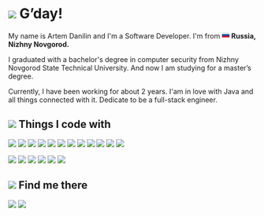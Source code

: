 # <img src="https://github.githubassets.com/images/icons/emoji/unicode/1f3a9.png" width="30px"> G’day!

My name is Artem Danilin and I'm a Software Developer. I'm from <img src="https://raw.githubusercontent.com/kuza2010/kuza2010/master/russia.png" width="15px"> **Russia, Nizhny Novgorod.**

I graduated with a bachelor's degree in computer security from Nizhny Novgorod State Technical University. And now I am studying for a master’s degree. 

Currently, I have been working for about 2 years. I'am in love with Java and all things connected with it. Dedicate to be a full-stack engineer.

## <img src="https://github.githubassets.com/images/icons/emoji/unicode/1f6e0.png" width="30px"> Things I code with
![](https://img.shields.io/badge/OS-Linux-informational?style=flat&logo=linux&logoColor=white&color=46a2f1)
![](https://img.shields.io/badge/OS-Windows-informational?style=flat&logo=windows&logoColor=white&color=46a2f1)
![](https://img.shields.io/badge/Editor-IntelliJ_IDEA-informational?style=flat&logo=intellij-idea&logoColor=white&color=9cf)
![](https://img.shields.io/badge/Editor-SublimeText-informational?style=flat&logo=sublime-text&logoColor=white&color=9cf)
![](https://img.shields.io/badge/Editor-VisualCode-informational?style=flat&logo=visual-studio-code&logoColor=white&color=9cf)
![](https://img.shields.io/badge/Code-Java-informational?style=flat&logo=java&logoColor=white&color=2088FF)
![](https://img.shields.io/badge/Spring-informational?style=flat&logo=spring&logoColor=white&color=2088FF)
![](https://img.shields.io/badge/Code-Android-informational?style=flat&logo=android&logoColor=white&color=2088FF)
![](https://img.shields.io/badge/Code-JavaScript-informational?style=flat&logo=javascript&logoColor=white&color=2088FF)
![](https://img.shields.io/badge/React-informational?style=flat&logo=react&logoColor=white&color=2088FF)
![](https://img.shields.io/badge/Redux-informational?style=flat&logo=redux&logoColor=white&color=2088FF)
![](https://img.shields.io/badge/Code-Python-informational?style=flat&logo=python&logoColor=white&color=2088FF)

![](https://img.shields.io/badge/Tools-Docker-informational?style=flat&logo=docker&logoColor=white&color=764ABC)
![](https://img.shields.io/badge/Tools-Git-informational?style=flat&logo=git&logoColor=white&color=764ABC)
![](https://img.shields.io/badge/Tools-Postman-informational?style=flat&logo=postman&logoColor=white&color=764ABC)
![](https://img.shields.io/badge/Database-MongoDB-informational?style=flat&logo=mongoDB&logoColor=white&color=311C87)
![](https://img.shields.io/badge/Database-MySQL-informational?style=flat&logo=mySQL&logoColor=white&color=311C87)
![](https://img.shields.io/badge/Shell-Bash-informational?style=flat&logo=gnu-bash&logoColor=white&color=F7B93E)

## <img src="https://github.githubassets.com/images/icons/emoji/unicode/1f50d.png" width="30px"> Find me there

[![](https://img.shields.io/badge/GitHub-%2312100E.svg?&style=for-the-badge&logo=Github&logoColor=white)](https://github.com/kuza2010)
[![](https://img.shields.io/badge/linkedin-%230077B5.svg?&style=for-the-badge&logo=linkedin&logoColor=white)](https://www.linkedin.com/in/artyom-danilin-a11026194/)
